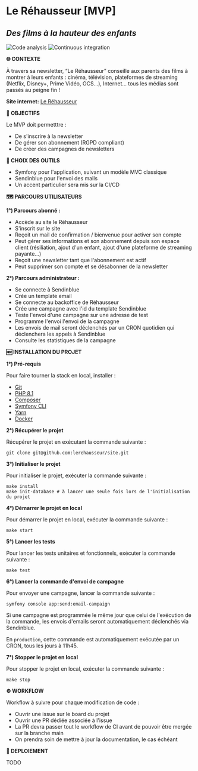 # Le Réhausseur [MVP]
## _Des films à la hauteur des enfants_

![Code analysis](https://github.com/lerehausseur/site/actions/workflows/code-analysis.yaml/badge.svg)
![Continuous integration](https://github.com/lerehausseur/site/actions/workflows/ci.yaml/badge.svg)

**🌐 CONTEXTE**

À travers sa newsletter, “Le Réhausseur” conseille aux parents des films à montrer à leurs enfants : cinéma, télévision, plateformes de streaming (Netflix, Disney+, Prime Vidéo, OCS…), Internet... tous les médias sont passés au peigne fin !

**Site internet:** [Le Réhausseur](https://www.lerehausseur.fr)

**🎯 OBJECTIFS**

Le MVP doit permetttre :

- De s'inscrire à la newsletter
- De gérer son abonnement (RGPD compliant)
- De créer des campagnes de newsletters

**🧰 CHOIX DES OUTILS**

- Symfony pour l'application, suivant un modèle MVC classique
- Sendinblue pour l'envoi des mails 
- Un accent particulier sera mis sur la CI/CD

**🗺 PARCOURS UTILISATEURS**

**1°) Parcours abonné :**

- Accède au site le Réhausseur
- S'inscrit sur le site
- Reçoit un mail de confirmation / bienvenue pour activer son compte
- Peut gérer ses informations et son abonnement depuis son espace client (résiliation, ajout d'un enfant, ajout d'une plateforme de streaming payante...)
- Reçoit une newsletter tant que l'abonnement est actif
- Peut supprimer son compte et se désabonner de la newsletter

**2°) Parcours administrateur :**
- Se connecte à Sendinblue
- Crée un template email
- Se connecte au backoffice de Réhausseur
- Crée une campagne avec l'id du template Sendinblue
- Teste l'envoi d'une campagne sur une adresse de test
- Programme l'envoi l'envoi de la campagne
- Les envois de mail seront déclenchés par un CRON quotidien qui déclenchera les appels à Sendinblue
- Consulte les statistiques de la campagne

**🆕️ INSTALLATION DU PROJET**

**1°) Pré-requis**

Pour faire tourner la stack en local, installer :
- [Git](https://git-scm.com/book/en/v2/Getting-Started-Installing-Git)
- [PHP 8.1](https://www.php.net/releases/8.1/en.php)
- [Composer](https://getcomposer.org/)
- [Symfony CLI](https://symfony.com/download)
- [Yarn](https://classic.yarnpkg.com/lang/en/docs/install/#mac-stable)
- [Docker](https://www.docker.com/)

**2°) Récupérer le projet**

Récupérer le projet en exécutant la commande suivante :

```
git clone git@github.com:lerehausseur/site.git
```

**3°) Initialiser le projet**

Pour initialiser le projet, exécuter la commande suivante :
```
make install
make init-database # à lancer une seule fois lors de l'initialisation du projet
```

**4°) Démarrer le projet en local**

Pour démarrer le projet en local, exécuter la commande suivante :
```
make start
```

**5°) Lancer les tests**

Pour lancer les tests unitaires et fonctionnels, exécuter la commande suivante :
```
make test
```

**6°) Lancer la commande d'envoi de campagne**

Pour envoyer une campagne, lancer la commande suivante :
```
symfony console app:send:email-campaign
```

Si une campagne est programmée le même jour que celui de l'exécution de la commande, les envois d'emails seront automatiquement déclenchés via Sendinblue.

En `production`, cette commande est automatiquement exécutée par un CRON, tous les jours à 11h45. 

**7°) Stopper le projet en local**

Pour stopper le projet en local, exécuter la commande suivante :
```
make stop
```

**⚙️ WORKFLOW**

Workflow à suivre pour chaque modification de code :

- Ouvrir une issue sur le board du projet
- Ouvrir une PR dédiée associée à l'issue
- La PR devra passer tout le workflow de CI avant de pouvoir être mergée sur la branche main
- On prendra soin de mettre à jour la documentation, le cas échéant

**🚀️ DEPLOIEMENT**

TODO

